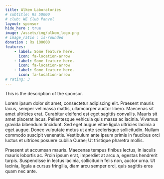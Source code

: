 ```yaml
---
title: Alkem Laboratories
# subtitle: Rs 50000
# club: WE Club Panvel
layout: sponsor
hide_hero : true
image: /assets/img/alkem_logo.png
# image_ratio : is-rounded
donation : Rs 100000
features:
    - label: Some feature here.
      icon: fa-location-arrow
    - label: Some feature here.
      icon: fa-location-arrow
    - label: Some feature here.
      icon: fa-location-arrow
# rating: 3
---
```


This is the description of the sponsor.

Lorem ipsum dolor sit amet, consectetur adipiscing elit. Praesent mauris lacus, semper vel massa mattis, ullamcorper auctor libero. Maecenas sit amet ultricies erat. Curabitur eleifend est eget sagittis convallis. Mauris sit amet placerat lacus. Pellentesque vehicula quis massa ac lacinia. Vivamus gravida bibendum tincidunt. Sed eget augue vitae ligula ultricies lacinia a eget augue. Donec vulputate metus ut ante scelerisque sollicitudin. Nullam commodo suscipit venenatis. Vestibulum ante ipsum primis in faucibus orci luctus et ultrices posuere cubilia Curae; Ut tristique pharetra mollis. 

Praesent ut accumsan mauris. Maecenas tempus finibus lectus, in iaculis mauris lobortis ac. Proin ipsum erat, imperdiet at arcu a, egestas hendrerit turpis. Suspendisse in lectus lacinia, sollicitudin felis non, auctor urna. Ut lacinia, ligula a cursus fringilla, diam arcu semper orci, quis sagittis eros quam nec ante.